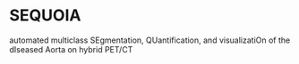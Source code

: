 # SEQUOIA
automated multiclass SEgmentation, QUantification, and visualizatiOn of the dIseased Aorta on hybrid PET/CT

